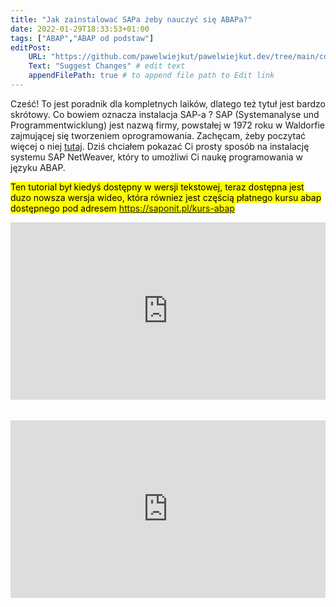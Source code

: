 ```yaml
---
title: "Jak zainstalować SAPa żeby nauczyć się ABAPa?"
date: 2022-01-29T18:33:53+01:00
tags: ["ABAP","ABAP od podstaw"]
editPost:
    URL: "https://github.com/pawelwiejkut/pawelwiejkut.dev/tree/main/content"
    Text: "Suggest Changes" # edit text
    appendFilePath: true # to append file path to Edit link
---
```


Cześć!
To jest poradnik dla kompletnych laików, dlatego też tytuł jest bardzo skrótowy. Co bowiem oznacza instalacja SAP-a ?  SAP (Systemanalyse und Programmentwicklung) jest nazwą firmy, powstałej w 1972 roku w Waldorfie zajmującej się tworzeniem oprogramowania. Zachęcam, żeby poczytać więcej o niej [tutaj](https://en.wikipedia.org/wiki/SAP). Dziś chciałem pokazać Ci prosty sposób na instalację systemu SAP NetWeaver, który to umożliwi Ci naukę programowania w języku ABAP. </br>

<mark>Ten tutorial był kiedyś dostępny w wersji tekstowej, teraz dostępna jest duzo nowsza wersja wideo, która równiez jest częścią płatnego kursu abap dostępnego pod adresem https://saponit.pl/kurs-abap</mark>

<div style="padding:56.25% 0 0 0;position:relative;"><iframe src="https://player.vimeo.com/video/615025108?h=e450dd354e&amp;badge=0&amp;autopause=0&amp;player_id=0&amp;app_id=58479" frameborder="0" allow="autoplay; fullscreen; picture-in-picture" allowfullscreen style="position:absolute;top:0;left:0;width:100%;height:100%;" title="3. Tydzien 1 - Instalacja SAP 2/2"></iframe></div><script src="https://player.vimeo.com/api/player.js"></script>
</br></br>
<div style="padding:56.25% 0 0 0;position:relative;"><iframe src="https://player.vimeo.com/video/614583135?h=19ec10493e&amp;badge=0&amp;autopause=0&amp;player_id=0&amp;app_id=58479" frameborder="0" allow="autoplay; fullscreen; picture-in-picture" allowfullscreen style="position:absolute;top:0;left:0;width:100%;height:100%;" title="2. Tydzien 1 - Instalacja SAP 1/2"></iframe></div><script src="https://player.vimeo.com/api/player.js"></script>

